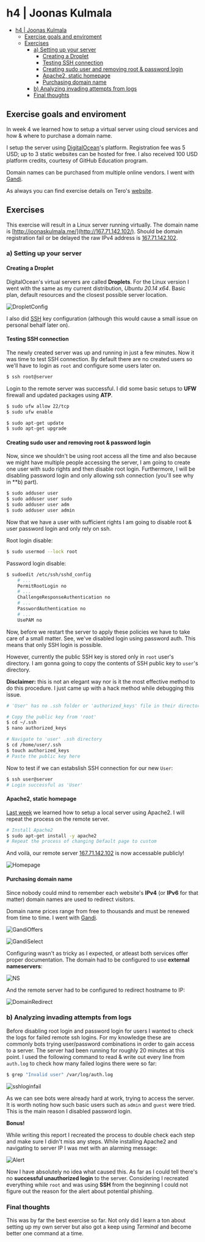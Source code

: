 # h4 | Joonas Kulmala

- [h4 | Joonas Kulmala](#h4--joonas-kulmala)
  - [Exercise goals and enviroment](#exercise-goals-and-enviroment)
  - [Exercises](#exercises)
    - [a) Setting up your server](#a-setting-up-your-server)
      - [Creating a Droplet](#creating-a-droplet)
      - [Testing SSH connection](#testing-ssh-connection)
      - [Creating sudo user and removing root & password login](#creating-sudo-user-and-removing-root--password-login)
      - [Apache2, static homepage](#apache2-static-homepage)
      - [Purchasing domain name](#purchasing-domain-name)
    - [b) Analyzing invading attempts from logs](#b-analyzing-invading-attempts-from-logs)
    - [Final thoughts](#final-thoughts)

## Exercise goals and enviroment

In week 4 we learned how to setup a virtual server using cloud services and how & where to purchase a domain name.

I setup the server using [DigitalOcean](https://www.digitalocean.com/)'s platform. Registration fee was 5 USD; up to 3 static websites can be hosted for free. I also received 100 USD platform credits, courtesy of GitHub Education program.

Domain names can be purchased from multiple online vendors. I went with [Gandi](https://www.gandi.net/en).

As always you can find exercise details on Tero's [website](https://terokarvinen.com/2020/linux-palvelimet-2021-alkukevat-kurssi-ict4tn021-3014/#h4).

## Exercises

This exercise will result in a Linux server running virtually. The domain name is [http://joonaskulmala.me/](http://167.71.142.102/). Should be domain registration fail or be delayed the raw IPv4 address is [167.71.142.102](167.71.142.102).

### a) Setting up your server

#### Creating a Droplet

DigitalOcean's virtual servers are called **Droplets**. For the Linux version I went with the same as my current distribution, *Ubuntu 20.14 x64*. Basic plan, default resources and the closest possible server location.

![DropletConfig](Resources/dropletconfig.png)

I also did [SSH](https://www.ssh.com/ssh/) key configuration (although this would cause a small issue on personal behalf later on).

#### Testing SSH connection

The newly created server was up and running in just a few minutes. Now it was time to test SSH connection. By default there are no created users so we'll have to login as `root` and configure some users later on.

```bash
$ ssh root@server
```

Login to the remote server was successful. I did some basic setups to **UFW** firewall and updated packages using **ATP**.

```bash
$ sudo ufw allow 22/tcp
$ sudo ufw enable

$ sudo apt-get update
$ sudo apt-get upgrade
```
#### Creating sudo user and removing root & password login

Now, since we shouldn't be using root access all the time and also because we might have multiple people accessing the server, I am going to create one user with sudo rights and then disable root login. Furthermore, I will be disabling password login and only allowing ssh connection (you'll see why in **b) part).

```bash
$ sudo adduser user
$ sudo adduser user sudo
$ sudo adduser user adm
$ sudo adduser user admin
```

Now that we have a user with sufficient rights I am going to disable root & user password login and only rely on ssh.

Root login disable:
```bash
$ sudo usermod --lock root
```

Password login disable:
```bash
$ sudoedit /etc/ssh/sshd_config
    # ...
    PermitRootLogin no
    # ...
    ChallengeResponseAuthentication no
    # ...
    PasswordAuthentication no
    # ...
    UsePAM no
```

Now, before we restart the server to apply these policies we have to take care of a small matter. See, we've disabled login using password auth. This means that only SSH login is possible.

However, currently the public SSH key is stored only in `root` user's directory. I am gonna going to copy the contents of SSH public key to `user`'s directory.

**Disclaimer:** this is not an elegant way nor is it the most effective method to do this procedure. I just came up with a hack method while debugging this issue.

```bash
# 'User' has no .ssh folder or 'authorized_keys' file in their directory yet, so we will have to create those manually

# Copy the public key from 'root'
$ cd ~/.ssh
$ nano authorized_keys

# Navigate to 'user' .ssh directory
$ cd /home/user/.ssh
$ touch authorized_keys
# Paste the public key here
```

Now to test if we can estabslish SSH connection for our new `User`:

```bash
$ ssh user@server
# Login successful as 'User'
```

#### Apache2, static homepage

[Last week](https://github.com/JoonasKulmala/Linux-Server-course/tree/main/Week%203#a-example-page) we learned how to setup a local server using Apache2. I will repeat the process on the remote server.

```bash
# Install Apache2
$ sudo apt-get install -y apache2
# Repeat the process of changing Default page to custom
```

And voilà, our remote server [167.71.142.102](167.71.142.102) is now accessable publicly!

![Homepage](Resources/homepage_public.png)

#### Purchasing domain name

Since nobody could mind to remember each website's **IPv4** (or **IPv6** for that matter) domain names are used to redirect visitors.

Domain name prices range from free to thousands and must be renewed from time to time. I went with [Gandi](https://www.gandi.net/en).

![GandiOffers](Resources/gandioffers.png)

![GandiSelect](Resources/gandicart.png)

Configuring wasn't as tricky as I expected, or atleast both services offer proper documentation. The domain had to be configured to use **external nameservers**:

![NS](Resources/externalns.png)

And the remote server had to be configured to redirect hostname to IP:

![DomainRedirect](Resources/DOdomainconfig.png)


### b) Analyzing invading attempts from logs

Before disabling root login and password login for users I wanted to check the logs for failed remote ssh logins. For my knowledge these are commonly bots trying user/password combinations in order to gain access to a server. The server had been running for roughly 20 minutes at this point. I used the following command to read & write out every line from `auth.log` to check how many failed logins there were so far:

```bash
$ grep "Invalid user" /var/log/auth.log
```

![sshloginfail](Resources/sshinvaliduser.png)

As we can see bots were already hard at work, trying to access the server. It is worth noting how such basic users such as `admin` and `guest` were tried. This is the main reason I disabled password login.

**Bonus!**

While writing this report I recreated the process to double check each step and make sure I didn't miss any steps. While installing Apache2 and navigating to server IP I was met with an alarming message:

![Alert](Resources/alert.png)

Now I have absolutely no idea what caused this. As far as I could tell there's no **successful unauthorized login** to the server. Considering I recreated everything while `root` and was using **SSH** from the beginning I could not figure out the reason for the alert about potential phishing. 

### Final thoughts

This was by far the best exercise so far. Not only did I learn a ton about setting up my own server but also got a keep using *Terminal* and become better one command at a time.
